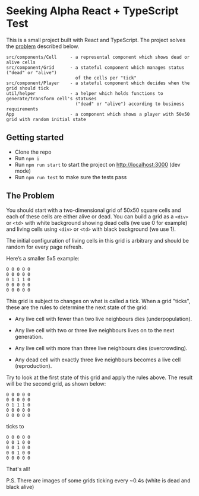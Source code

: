 # Seeking Alpha React + TypeScript Test

This is a small project built with React and TypeScript. The project solves the [problem](#the-problem) described below.

```
src/components/Cell     - a represental component which shows dead or alive cells
src/component/Grid      - a stateful component which manages status ("dead" or "alive")
                          of the cells per "tick"
src/component/Player    - a stateful component which decides when the grid should tick
util/helper             - a helper which holds functions to generate/transform cell's statuses
                          ("dead" or "alive") according to business requirements
App                     - a component which shows a player with 50x50 grid with random initial state
```

## Getting started

- Clone the repo
- Run `npm i`
- Run `npm run start` to start the project on [http://localhost:3000](http://localhost:3000) (dev mode)
- Run `npm run test` to make sure the tests pass

## The Problem

You should start with a two-dimensional grid of 50x50 square cells and each of these cells are either alive or dead.
You can build a grid as a `<div>` or `<td>` with white background showing dead cells (we use 0 for example)
and living cells using `<div>` or `<td>` with black background (we use 1).

The initial configuration of living cells in this grid is arbitrary and should be random for every page refresh.

Here’s a smaller 5x5 example:

```
0 0 0 0 0
0 0 0 0 0
0 1 1 1 0
0 0 0 0 0
0 0 0 0 0
```

This grid is subject to changes on what is called a tick. When a grid "ticks",
these are the rules to determine the next state of the grid:


- Any live cell with fewer than two live neighbours dies (underpopulation).

- Any live cell with two or three live neighbours lives on to the next generation.

- Any live cell with more than three live neighbours dies (overcrowding).

- Any dead cell with exactly three live neighbours becomes a live cell (reproduction).

Try to look at the first state of this grid and apply the rules above.
The result will be the second grid, as shown below:

```
0 0 0 0 0
0 0 0 0 0
0 1 1 1 0
0 0 0 0 0
0 0 0 0 0
```
ticks to
```
0 0 0 0 0
0 0 1 0 0
0 0 1 0 0
0 0 1 0 0
0 0 0 0 0
```

That's all!

P.S. There are images of some grids ticking every ~0.4s (white is dead and black alive)
